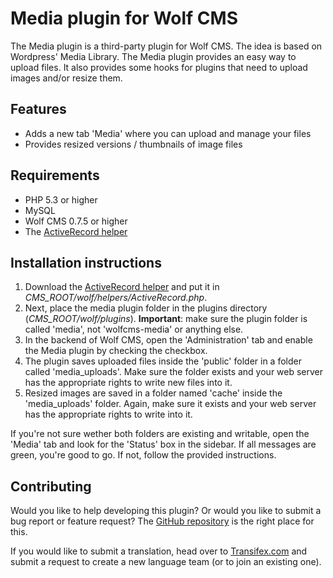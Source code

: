 Media plugin for Wolf CMS
=========================

The Media plugin is a third-party plugin for Wolf CMS. The idea is based on Wordpress' Media Library. The Media plugin provides an easy way to upload files. It also provides some hooks for plugins that need to upload images and/or resize them.

Features
--------

* Adds a new tab 'Media' where you can upload and manage your files
* Provides resized versions / thumbnails of image files

Requirements
------------

* PHP 5.3 or higher
* MySQL
* Wolf CMS 0.7.5 or higher
* The [ActiveRecord helper](https://github.com/wolf-pack/ActiveRecord)

Installation instructions
-------------------------

1. Download the [ActiveRecord helper](https://github.com/wolf-pack/ActiveRecord) and put it in *CMS_ROOT/wolf/helpers/ActiveRecord.php*.
2. Next, place the media plugin folder in the plugins directory (*CMS_ROOT/wolf/plugins*). **Important**: make sure the plugin folder is called 'media', not 'wolfcms-media' or anything else.
3. In the backend of Wolf CMS, open the 'Administration' tab and enable the Media plugin by checking the checkbox.
4. The plugin saves uploaded files inside the 'public' folder in a folder called 'media_uploads'. Make sure the folder exists and your web server has the appropriate rights to write new files into it.
5. Resized images are saved in a folder named 'cache' inside the 'media_uploads' folder. Again, make sure it exists and your web server has the appropriate rights to write into it.

If you're not sure wether both folders are existing and writable, open the 'Media' tab and look for the 'Status' box in the sidebar. If all messages are green, you're good to go. If not, follow the provided instructions.

Contributing
------------

Would you like to help developing this plugin? Or would you like to submit a bug report or feature request? The [GitHub repository](https://github.com/wolf-pack/media) is the right place for this.

If you would like to submit a translation, head over to [Transifex.com](https://www.transifex.com/projects/p/wolfpack-media/) and submit a request to create a new language team (or to join an existing one).
